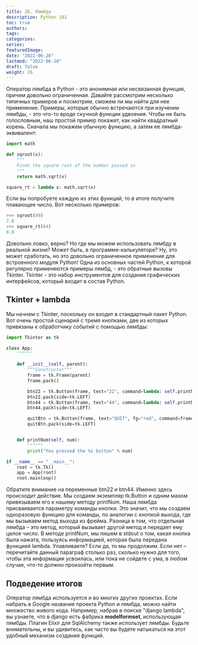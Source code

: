 ```yaml
---
title: 26. Лямбда
description: Python 101
toc: true
authors:
tags:
categories:
series:
featuredImage:
date: "2022-06-28"
lastmod: "2022-06-28"
draft: false
weight: 26
---
```


Оператор лямбда в Python - это анонимная или несвязанная функция, причем довольно ограниченная. Давайте рассмотрим несколько типичных примеров и посмотрим, сможем ли мы найти для нее применение. Примеры, которые обычно встречаются при изучении лямбды, - это что-то вроде скучной функции удвоения. Чтобы не быть голословным, наш простой пример покажет, как найти квадратный корень. Сначала мы покажем обычную функцию, а затем ее лямбда-эквивалент:

```python
import math

def sqroot(x):
    """
    Finds the square root of the number passed in
    """
    return math.sqrt(x)

square_rt = lambda x: math.sqrt(x)
```

Если вы попробуете каждую из этих функций, то в итоге получите плавающее число. Вот несколько примеров:

```python
>>> sqroot(49)
7.0
>>> square_rt(64)
8.0
```

Довольно ловко, верно? Но где мы можем использовать лямбду в реальной жизни? Может быть, в программе-калькуляторе? Ну, это может сработать, но это довольно ограниченное применение для встроенного модуля Python! Одна из основных частей Python, к которой регулярно применяются примеры лямбд, - это обратные вызовы Tkinter. Tkinter - это набор инструментов для создания графических интерфейсов, который входит в состав Python.

## Tkinter + lambda

Мы начнем с Tkinter, поскольку он входит в стандартный пакет Python. Вот очень простой сценарий с тремя кнопками, две из которых привязаны к обработчику событий с помощью лямбды:

```python
import Tkinter as tk

class App:
    """"""

    def __init__(self, parent):
        """Constructor"""
        frame = tk.Frame(parent)
        frame.pack()

        btn22 = tk.Button(frame, text="22", command=lambda: self.printNum(22))
        btn22.pack(side=tk.LEFT)
        btn44 = tk.Button(frame, text="44", command=lambda: self.printNum(44))
        btn44.pack(side=tk.LEFT)

        quitBtn = tk.Button(frame, text="QUIT", fg="red", command=frame.quit)
        quitBtn.pack(side=tk.LEFT)


    def printNum(self, num):
        """"""
        print("You pressed the %s button" % num)

if __name__ == "__main__":
    root = tk.Tk()
    app = App(root)
    root.mainloop()
```

Обратите внимание на переменные btn22 и btn44. Именно здесь происходит действие. Мы создаем экземпляр tk.Button и одним махом привязываем его к нашему методу printNum. Наша лямбда присваивается параметру команды кнопки. Это значит, что мы создаем одноразовую функцию для команды, по аналогии с кнопкой выхода, где мы вызываем метод выхода из фрейма. Разница в том, что отдельная лямбда – это метод, который вызывает другой метод и передает ему целое число. В методе printNum, мы пишем  в stdout о том, какая кнопка была нажата, пользуясь информацией, которая была передана функцией lambda. Улавливаете? Если да, то мы продолжим. Если нет – перечитайте данный параграф столько раз, сколько нужно для того, чтобы эта информация усвоилась, или пока не сойдете с ума, в любом случае, что-то должно произойти первым.

## Подведение итогов

Оператор лямбда используется и во многих других проектах. Если набрать в Google название проекта Python и лямбда, можно найти множество живого кода. Например, набрав в поиске "django lambda", вы узнаете, что в django есть фабрика **modelformset**, использующая лямбды. Плагин Elixir для SqlAlchemy также использует лямбды. Будьте внимательны, и вы удивитесь, как часто вы будете натыкаться на этот удобный механизм создания функций.
